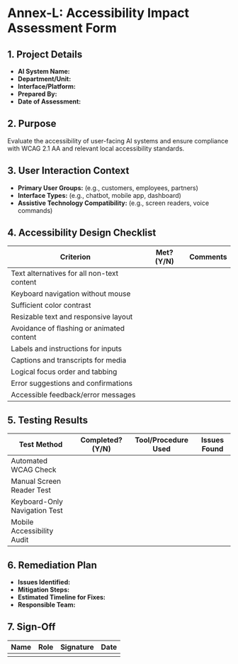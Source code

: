 # Annex-L: Accessibility Impact Assessment Form

## 1. Project Details
- **AI System Name:**  
- **Department/Unit:**  
- **Interface/Platform:**  
- **Prepared By:**  
- **Date of Assessment:**  

## 2. Purpose
Evaluate the accessibility of user-facing AI systems and ensure compliance with WCAG 2.1 AA and relevant local accessibility standards.

## 3. User Interaction Context
- **Primary User Groups:** (e.g., customers, employees, partners)  
- **Interface Types:** (e.g., chatbot, mobile app, dashboard)  
- **Assistive Technology Compatibility:** (e.g., screen readers, voice commands)  

## 4. Accessibility Design Checklist

| Criterion | Met? (Y/N) | Comments |
|----------|------------|----------|
| Text alternatives for all non-text content |            |          |
| Keyboard navigation without mouse |            |          |
| Sufficient color contrast |            |          |
| Resizable text and responsive layout |            |          |
| Avoidance of flashing or animated content |            |          |
| Labels and instructions for inputs |            |          |
| Captions and transcripts for media |            |          |
| Logical focus order and tabbing |            |          |
| Error suggestions and confirmations |            |          |
| Accessible feedback/error messages |            |          |

## 5. Testing Results

| Test Method | Completed? (Y/N) | Tool/Procedure Used | Issues Found |
|-------------|------------------|---------------------|--------------|
| Automated WCAG Check |                  |                     |              |
| Manual Screen Reader Test |                  |                     |              |
| Keyboard-Only Navigation Test |                  |                     |              |
| Mobile Accessibility Audit |                  |                     |              |

## 6. Remediation Plan
- **Issues Identified:**  
- **Mitigation Steps:**  
- **Estimated Timeline for Fixes:**  
- **Responsible Team:**  

## 7. Sign-Off

| Name | Role | Signature | Date |
|------|------|-----------|------|
|      |      |           |      |
